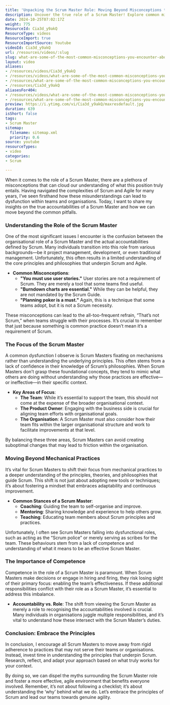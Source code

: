 ```yaml
---
title: 'Unpacking the Scrum Master Role: Moving Beyond Misconceptions to True Accountability'
description: Uncover the true role of a Scrum Master! Explore common misconceptions, key accountabilities, and how to foster genuine agility in your team.
date: 2024-10-25T07:02:17Z
weight: 775
ResourceId: Cia3d_y9akQ
ResourceType: videos
ResourceImport: true
ResourceImportSource: Youtube
videoId: Cia3d_y9akQ
url: /resources/videos/:slug
slug: what-are-some-of-the-most-common-misconceptions-you-encounter-about-the-scrum-master-role-
layout: video
aliases:
- /resources/videos/Cia3d_y9akQ
- /resources/videos/what-are-some-of-the-most-common-misconceptions-you-encounter-about-the-scrum-master-role-
- /resources/what-are-some-of-the-most-common-misconceptions-you-encounter-about-the-scrum-master-role-
- /resources/Cia3d_y9akQ
aliasesFor404:
- /resources/videos/what-are-some-of-the-most-common-misconceptions-you-encounter-about-the-scrum-master-role-
- /resources/what-are-some-of-the-most-common-misconceptions-you-encounter-about-the-scrum-master-role-
preview: https://i.ytimg.com/vi/Cia3d_y9akQ/maxresdefault.jpg
duration: 639
isShort: false
tags:
- Scrum Master
sitemap:
  filename: sitemap.xml
  priority: 0.6
source: youtube
resourceTypes:
- video
categories:
- Scrum

---
```

When it comes to the role of a Scrum Master, there are a plethora of misconceptions that can cloud our understanding of what this position truly entails. Having navigated the complexities of Scrum and Agile for many years, I’ve seen firsthand how these misunderstandings can lead to dysfunction within teams and organisations. Today, I want to share my insights on the true accountabilities of a Scrum Master and how we can move beyond the common pitfalls.

### Understanding the Role of the Scrum Master

One of the most significant issues I encounter is the confusion between the organisational role of a Scrum Master and the actual accountabilities defined by Scrum. Many individuals transition into this role from various backgrounds—be it project management, development, or even traditional management. Unfortunately, this often results in a limited understanding of the core principles and philosophies that underpin Scrum and Agile.

- **Common Misconceptions**:
  - **"You must use user stories."** User stories are not a requirement of Scrum. They are merely a tool that some teams find useful.
  - **"Burndown charts are essential."** While they can be helpful, they are not mandated by the Scrum Guide.
  - **"Planning poker is a must."** Again, this is a technique that some teams adopt, but it is not a Scrum necessity.

These misconceptions can lead to the all-too-frequent refrain, “That’s not Scrum,” when teams struggle with their processes. It’s crucial to remember that just because something is common practice doesn’t mean it’s a requirement of Scrum.

### The Focus of the Scrum Master

A common dysfunction I observe is Scrum Masters fixating on mechanisms rather than understanding the underlying principles. This often stems from a lack of confidence in their knowledge of Scrum’s philosophies. When Scrum Masters don’t grasp these foundational concepts, they tend to mimic what others are doing without understanding why those practices are effective—or ineffective—in their specific context.

- **Key Areas of Focus**:
  - **The Team**: While it’s essential to support the team, this should not come at the expense of the broader organisational context.
  - **The Product Owner**: Engaging with the business side is crucial for aligning team efforts with organisational goals.
  - **The Organisation**: A Scrum Master must also consider how their team fits within the larger organisational structure and work to facilitate improvements at that level.

By balancing these three areas, Scrum Masters can avoid creating suboptimal changes that may lead to friction within the organisation.

### Moving Beyond Mechanical Practices

It’s vital for Scrum Masters to shift their focus from mechanical practices to a deeper understanding of the principles, theories, and philosophies that guide Scrum. This shift is not just about adopting new tools or techniques; it’s about fostering a mindset that embraces adaptability and continuous improvement.

- **Common Stances of a Scrum Master**:
  - **Coaching**: Guiding the team to self-organise and improve.
  - **Mentoring**: Sharing knowledge and experience to help others grow.
  - **Teaching**: Educating team members about Scrum principles and practices.

Unfortunately, I often see Scrum Masters falling into dysfunctional roles, such as acting as the “Scrum police” or merely serving as scribes for the team. These behaviours stem from a lack of competence and understanding of what it means to be an effective Scrum Master.

### The Importance of Competence

Competence in the role of a Scrum Master is paramount. When Scrum Masters make decisions or engage in hiring and firing, they risk losing sight of their primary focus: enabling the team’s effectiveness. If these additional responsibilities conflict with their role as a Scrum Master, it’s essential to address this imbalance.

- **Accountability vs. Role**: The shift from viewing the Scrum Master as merely a role to recognising the accountabilities involved is crucial. Many individuals in organisations juggle multiple responsibilities, and it’s vital to understand how these intersect with the Scrum Master’s duties.

### Conclusion: Embrace the Principles

In conclusion, I encourage all Scrum Masters to move away from rigid adherence to practices that may not serve their teams or organisations. Instead, invest time in understanding the principles that underpin Scrum. Research, reflect, and adapt your approach based on what truly works for your context.

By doing so, we can dispel the myths surrounding the Scrum Master role and foster a more effective, agile environment that benefits everyone involved. Remember, it’s not about following a checklist; it’s about understanding the ‘why’ behind what we do. Let’s embrace the principles of Scrum and lead our teams towards genuine agility.

